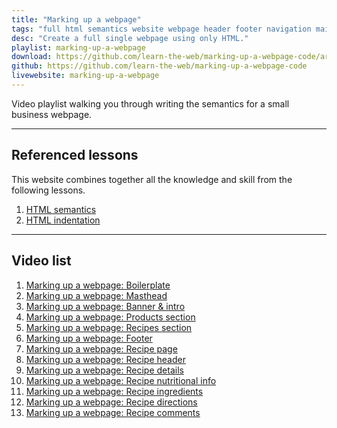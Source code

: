 ```yaml
---
title: "Marking up a webpage"
tags: "full html semantics website webpage header footer navigation main"
desc: "Create a full single webpage using only HTML."
playlist: marking-up-a-webpage
download: https://github.com/learn-the-web/marking-up-a-webpage-code/archive/master.zip
github: https://github.com/learn-the-web/marking-up-a-webpage-code
livewebsite: marking-up-a-webpage
---
```


Video playlist walking you through writing the semantics for a small business webpage.

---

## Referenced lessons

This website combines together all the knowledge and skill from the following lessons.

1. [HTML semantics](/topics/html-semantics/)
2. [HTML indentation](/topics/html-indentation/)

---

## Video list

1. [Marking up a webpage: Boilerplate](https://videos.learntheweb.courses/playlists/marking-up-a-webpage/#1-boilerplate)
2. [Marking up a webpage: Masthead](https://videos.learntheweb.courses/playlists/marking-up-a-webpage/#2-masthead)
3. [Marking up a webpage: Banner & intro](https://videos.learntheweb.courses/playlists/marking-up-a-webpage/#3-banner-intro)
4. [Marking up a webpage: Products section](https://videos.learntheweb.courses/playlists/marking-up-a-webpage/#4-products)
5. [Marking up a webpage: Recipes section](https://videos.learntheweb.courses/playlists/marking-up-a-webpage/#5-recipes)
6. [Marking up a webpage: Footer](https://videos.learntheweb.courses/playlists/marking-up-a-webpage/#6-footer)
7. [Marking up a webpage: Recipe page](https://videos.learntheweb.courses/playlists/marking-up-a-webpage/#7-recipe-page)
8. [Marking up a webpage: Recipe header](https://videos.learntheweb.courses/playlists/marking-up-a-webpage/#8-recipe-header)
9. [Marking up a webpage: Recipe details](https://videos.learntheweb.courses/playlists/marking-up-a-webpage/#9-recipe-details)
10. [Marking up a webpage: Recipe nutritional info](https://videos.learntheweb.courses/playlists/marking-up-a-webpage/#10-recipe-nutrition)
11. [Marking up a webpage: Recipe ingredients](https://videos.learntheweb.courses/playlists/marking-up-a-webpage/#11-ingredients)
12. [Marking up a webpage: Recipe directions](https://videos.learntheweb.courses/playlists/marking-up-a-webpage/#12-recipe-directions)
13. [Marking up a webpage: Recipe comments](https://videos.learntheweb.courses/playlists/marking-up-a-webpage/#13-recipe-comments)
